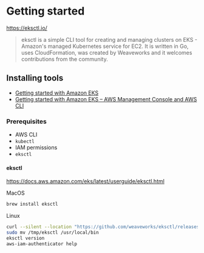 # Getting started
https://eksctl.io/
>eksctl is a simple CLI tool for creating and managing clusters on EKS - Amazon's managed Kubernetes service for EC2. It is written in Go, uses CloudFormation, was created by Weaveworks and it welcomes contributions from the community.


## Installing tools
- [Getting started with Amazon EKS](https://docs.aws.amazon.com/eks/latest/userguide/getting-started-eksctl.html)
- [Getting started with Amazon EKS – AWS Management Console and AWS CLI](https://docs.aws.amazon.com/eks/latest/userguide/getting-started-console.html)
### Prerequisites
- AWS CLI
- `kubectl`
- IAM permissions
- `eksctl`

#### eksctl
https://docs.aws.amazon.com/eks/latest/userguide/eksctl.html

MacOS
```bash
brew install eksctl
```

Linux
```bash
curl --silent --location "https://github.com/weaveworks/eksctl/releases/latest/download/eksctl_$(uname -s)_amd64.tar.gz" | tar xz -C /tmp
sudo mv /tmp/eksctl /usr/local/bin
eksctl version
aws-iam-authenticator help
```

